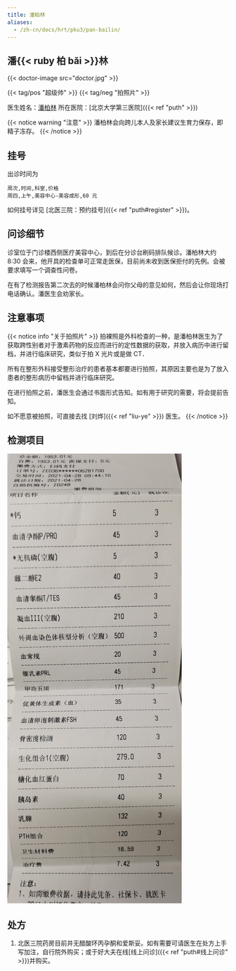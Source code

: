 ```yaml
---
title: 潘柏林
aliases:
  - /zh-cn/docs/hrt/pku3/pan-bailin/
---
```


## 潘{{< ruby 柏 bǎi >}}林

{{< doctor-image src="doctor.jpg" >}}

{{< tag/pos "超级帅" >}} {{< tag/neg "拍照片" >}}

医生姓名：[潘柏林](https://www.haodf.com/doctor/227082.html)
所在医院：[北京大学第三医院]({{< ref "puth" >}})

{{< notice warning "注意" >}}
潘柏林会向跨儿本人及家长建议生育力保存，即精子冻存。
{{< /notice >}}

## 挂号

出诊时间为

```csv
周次,时间,科室,价格
周四,上午,美容中心-美容成形,60 元
```

如何挂号详见 [北医三院：预约挂号]({{< ref "puth#register" >}})。

## 问诊细节

诊室位于门诊楼西侧医疗美容中心，到后在分诊台刷码排队候诊。潘柏林大约 8:30 会来，他开具的检查单可正常走医保，目前尚未收到医保拒付的先例。会被要求填写一个调查性问卷。

在有了检测报告第二次去的时候潘柏林会问你父母的意见如何，然后会让你现场打电话确认。潘医生会劝家长。

## 注意事项

{{< notice info "关于拍照片" >}}
拍裸照是外科检查的一种，是潘柏林医生为了获取跨性别者对于激素药物的反应而进行的定性数据的获取，并放入病历中进行留档，并进行临床研究，类似于拍 X 光片或是做 CT．

所有在整形外科接受整形治疗的患者基本都要进行拍照，其原因主要也是为了放入患者的整形病历中留档并进行临床研究。

在进行拍照之前，潘医生会通过书面形式告知。如有用于研究的需要，将会提前告知。

如不愿意被拍照，可直接去找 [刘烨]({{< ref "liu-ye" >}}) 医生。
{{< /notice >}}

## 检测项目

![巨量检测](fee-list.jpg)

## 处方

1. 北医三院药房目前并无醋酸环丙孕酮和爱斯妥。如有需要可请医生在处方上手写加注，自行院外购买；或于好大夫在线[线上问诊]({{< ref "puth#线上问诊" >}})并购买。
